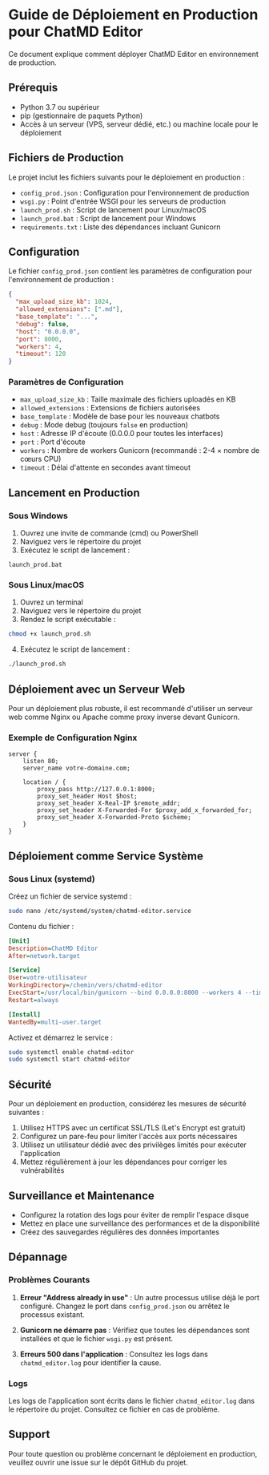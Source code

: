 # Guide de Déploiement en Production pour ChatMD Editor

Ce document explique comment déployer ChatMD Editor en environnement de production.

## Prérequis

- Python 3.7 ou supérieur
- pip (gestionnaire de paquets Python)
- Accès à un serveur (VPS, serveur dédié, etc.) ou machine locale pour le déploiement

## Fichiers de Production

Le projet inclut les fichiers suivants pour le déploiement en production :

- `config_prod.json` : Configuration pour l'environnement de production
- `wsgi.py` : Point d'entrée WSGI pour les serveurs de production
- `launch_prod.sh` : Script de lancement pour Linux/macOS
- `launch_prod.bat` : Script de lancement pour Windows
- `requirements.txt` : Liste des dépendances incluant Gunicorn

## Configuration

Le fichier `config_prod.json` contient les paramètres de configuration pour l'environnement de production :

```json
{
  "max_upload_size_kb": 1024,
  "allowed_extensions": [".md"],
  "base_template": "...",
  "debug": false,
  "host": "0.0.0.0",
  "port": 8000,
  "workers": 4,
  "timeout": 120
}
```

### Paramètres de Configuration

- `max_upload_size_kb` : Taille maximale des fichiers uploadés en KB
- `allowed_extensions` : Extensions de fichiers autorisées
- `base_template` : Modèle de base pour les nouveaux chatbots
- `debug` : Mode debug (toujours `false` en production)
- `host` : Adresse IP d'écoute (0.0.0.0 pour toutes les interfaces)
- `port` : Port d'écoute
- `workers` : Nombre de workers Gunicorn (recommandé : 2-4 × nombre de cœurs CPU)
- `timeout` : Délai d'attente en secondes avant timeout

## Lancement en Production

### Sous Windows

1. Ouvrez une invite de commande (cmd) ou PowerShell
2. Naviguez vers le répertoire du projet
3. Exécutez le script de lancement :

```
launch_prod.bat
```

### Sous Linux/macOS

1. Ouvrez un terminal
2. Naviguez vers le répertoire du projet
3. Rendez le script exécutable :

```bash
chmod +x launch_prod.sh
```

4. Exécutez le script de lancement :

```bash
./launch_prod.sh
```

## Déploiement avec un Serveur Web

Pour un déploiement plus robuste, il est recommandé d'utiliser un serveur web comme Nginx ou Apache comme proxy inverse devant Gunicorn.

### Exemple de Configuration Nginx

```nginx
server {
    listen 80;
    server_name votre-domaine.com;

    location / {
        proxy_pass http://127.0.0.1:8000;
        proxy_set_header Host $host;
        proxy_set_header X-Real-IP $remote_addr;
        proxy_set_header X-Forwarded-For $proxy_add_x_forwarded_for;
        proxy_set_header X-Forwarded-Proto $scheme;
    }
}
```

## Déploiement comme Service Système

### Sous Linux (systemd)

Créez un fichier de service systemd :

```bash
sudo nano /etc/systemd/system/chatmd-editor.service
```

Contenu du fichier :

```ini
[Unit]
Description=ChatMD Editor
After=network.target

[Service]
User=votre-utilisateur
WorkingDirectory=/chemin/vers/chatmd-editor
ExecStart=/usr/local/bin/gunicorn --bind 0.0.0.0:8000 --workers 4 --timeout 120 wsgi:application
Restart=always

[Install]
WantedBy=multi-user.target
```

Activez et démarrez le service :

```bash
sudo systemctl enable chatmd-editor
sudo systemctl start chatmd-editor
```

## Sécurité

Pour un déploiement en production, considérez les mesures de sécurité suivantes :

1. Utilisez HTTPS avec un certificat SSL/TLS (Let's Encrypt est gratuit)
2. Configurez un pare-feu pour limiter l'accès aux ports nécessaires
3. Utilisez un utilisateur dédié avec des privilèges limités pour exécuter l'application
4. Mettez régulièrement à jour les dépendances pour corriger les vulnérabilités

## Surveillance et Maintenance

- Configurez la rotation des logs pour éviter de remplir l'espace disque
- Mettez en place une surveillance des performances et de la disponibilité
- Créez des sauvegardes régulières des données importantes

## Dépannage

### Problèmes Courants

1. **Erreur "Address already in use"** : Un autre processus utilise déjà le port configuré. Changez le port dans `config_prod.json` ou arrêtez le processus existant.

2. **Gunicorn ne démarre pas** : Vérifiez que toutes les dépendances sont installées et que le fichier `wsgi.py` est présent.

3. **Erreurs 500 dans l'application** : Consultez les logs dans `chatmd_editor.log` pour identifier la cause.

### Logs

Les logs de l'application sont écrits dans le fichier `chatmd_editor.log` dans le répertoire du projet. Consultez ce fichier en cas de problème.

## Support

Pour toute question ou problème concernant le déploiement en production, veuillez ouvrir une issue sur le dépôt GitHub du projet.

